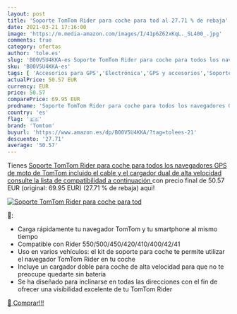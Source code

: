 ```yaml
---
layout: post
title: 'Soporte TomTom Rider para coche para tod al 27.71 % de rebaja'
date: 2021-03-21 17:16:00
image: 'https://m.media-amazon.com/images/I/41p6Z62xKqL._SL400_.jpg'
comments: true
category: ofertas
author: 'tole.es'
slug: 'B00V5U4KKA-es Soporte TomTom Rider para coche para todos los navegadores...'
sku: 'B00V5U4KKA-es'
tags: [ 'Accesorios para GPS','Electrónica','GPS y accesorios','Soportes para GPS','gps','tomtom', ]
actualPrice: 50.57 EUR
currency: EUR
price: 50.57
comparePrice: 69.95 EUR
prodname: 'Soporte TomTom Rider para coche para todos los navegadores GPS de moto de TomTom  incluido el cable y el cargador dual de alta velocidad  consulte la lista de compatibilidad a continuación '
country: 'es'
flag: '🇪🇸'
brand: 'Tomtom'
buyurl: 'https://www.amazon.es/dp/B00V5U4KKA/?tag=tolees-21'
descuento: '27.71'
average: '50.57'
---
```


Tienes [Soporte TomTom Rider para coche para todos los navegadores GPS de moto de TomTom  incluido el cable y el cargador dual de alta velocidad  consulte la lista de compatibilidad a continuación ](https://www.amazon.es/dp/B00V5U4KKA/?tag=tolees-21) con precio final de  50.57 EUR (original: 69.95 EUR) (27.71 %  de rebaja) aqui!

[![Soporte TomTom Rider para coche para tod](https://m.media-amazon.com/images/I/41p6Z62xKqL._SL400_.jpg)](https://www.amazon.es/dp/B00V5U4KKA/?tag=tolees-21)

🔎:

- Carga rápidamente tu navegador TomTom y tu smartphone al mismo tiempo
- Compatible con Rider 550/500/450/420/410/400/42/41
- Uso en varios vehículos: el kit de soporte para coche te permite utilizar el navegador TomTom Rider en tu coche
- Incluye un cargador doble para coche de alta velocidad para que no te preocupe quedarte sin batería
- Se ha diseñado para inclinarse en todas las direcciones con el fin de ofrecer una visibilidad excelente de tu TomTom Rider

[🛒 Comprar!!!](https://www.amazon.es/dp/B00V5U4KKA/?tag=tolees-21)
